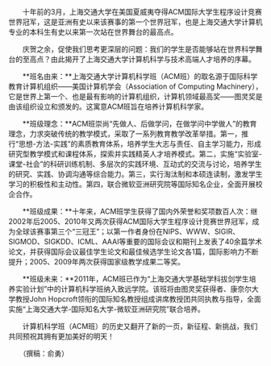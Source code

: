 　　十年前的3月，上海交通大学在美国夏威夷夺得ACM国际大学生程序设计竞赛世界冠军，这是亚洲有史以来该赛事的第一个世界冠军，也是上海交通大学计算机专业的本科生有史以来第一次站在世界舞台的最高点。　　庆贺之余，促使我们思考更深层的问题：我们的学生是否能够站在世界科学舞台的至高点？由此揭开了上海交通大学计算机科学与技术高端人才培养的序幕。　　**班名由来：**上海交通大学计算机科学班（ACM班）的取名源于国际科学教育计算机组织——美国计算机学会（Association of Computing Machinery），它是世界上第一个、也是最有影响的计算机组织，计算机领域最高奖——图灵奖是由该组织设立和颁发的。这寓意ACM班旨在培养计算机科学家。　　**班级理念：**ACM班崇尚“先做人、后做学问，在做学问中学做人”的教育理念，力求突破传统的教学模式，采取了一系列教育教学改革举措。第一，推行“思想-方法-实践”的素质教育体系，培养学生大志与责任、自主学习能力，形成研究型教学模式和课程体系，探索并实践精英人才培养模式。第二，实施“实验室-课堂-社会”的科研训练机制、多层次的实践环境、互动式的交流与讨论，培养学生的研究、实践、协调沟通等综合能力。第三，实行淘汰制和本硕连读制，激发学生学习的积极性和主动性。第四，联合微软亚洲研究院等国际知名企业，全面开展校企合作。　　**班级成果：**十年来，ACM班学生获得了国内外荣誉和奖项数百人次：继2002年后2005、2010年又两次获得ACM国际大学生程序设计竞赛世界冠军，成为全球该赛事第三个“三冠王”；以第一作者身份在NIPS、WWW、SIGIR、SIGMOD、SIGKDD、ICML、AAAI等重要的国际会议和期刊上发表了40余篇学术论文，并获得国际会议最佳学生论文和最佳候选学生论文各1篇，国际影响力不断提升；2005、2009年两次获得国家级教学成果二等奖。　　**班级未来：**2011年，ACM班已作为“上海交通大学基础学科拔剑学生培养实验计划”中的计算机科学班纳入致远学院。该班将由图灵奖获得者、康奈尔大学教授John Hopcroft领衔的国际知名教授组成讲席教授团共同执教与指导，全面实施“上海交通大学-国际知名大学-微软亚洲研究院”联合培养。　　计算机科学班（ACM班）的历史又翻开了新的一页，新征程、新挑战，我们共同预祝其拥有更加美好的明天！　　（撰稿：俞勇）